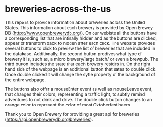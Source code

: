 # breweries-across-the-us

This repo is to provide information about breweries across the United States.  This information about each brewery is provided by Open Brewey DB (https://www.openbrewerydb.org/).  On our webiste all the buttons have a corresponding list that are intinally hidden and as the buttons are clicked, appear or transform back to hidden after each click.  The website provides several buttons to click to preview the list of breweries that are included in the database.  Additionally, the second button prodives what type of brewery it is, such as, a micro brewery/large batch/ or even a brewpub.  The third button includes the state that each brewery resides in.  On the right hand side of the webpage is an additional button that sates to double click.  Once double clicked it will change the sytle property of the background of the entire webpage.  

The buttons also offer a mouseEnter event as well as mouseLeave event, that changes their colors, representing a traffic light, to subtly remind adventures to not drink and drive.  The double click button changes to an orange color to represent the color of most Oktoberfest beers.

Thank you to Open Brewery for providing a great api for breweries (https://api.openbrewerydb.org/breweries).